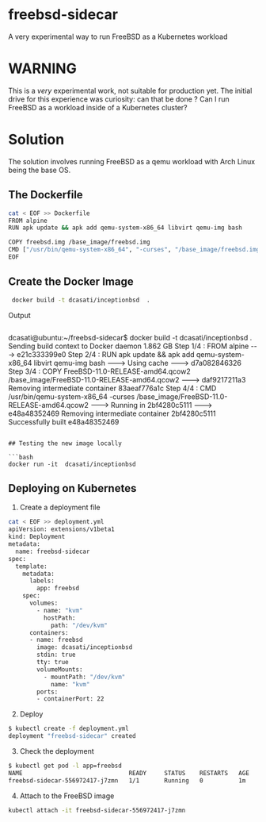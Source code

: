 

# freebsd-sidecar
A very experimental way to run FreeBSD as a Kubernetes workload 

# WARNING

This is a _very_ experimental work, not suitable for production yet. The initial drive for this experience was curiosity: can that be done ? Can I run FreeBSD as a workload inside of a Kubernetes cluster?

# Solution

The solution involves running FreeBSD as a qemu workload with Arch Linux being the base OS.

## The Dockerfile

```bash
cat < EOF >> Dockerfile
FROM alpine
RUN apk update && apk add qemu-system-x86_64 libvirt qemu-img bash

COPY freebsd.img /base_image/freebsd.img
CMD ["/usr/bin/qemu-system-x86_64", "-curses", "/base_image/freebsd.img"]
EOF
```

## Create the Docker Image

```bash
 docker build -t dcasati/inceptionbsd  .
 ```
Output
> ```bash
dcasati@ubuntu:~/freebsd-sidecar$ docker build -t dcasati/inceptionbsd  .
Sending build context to Docker daemon 1.862 GB
Step 1/4 : FROM alpine
 ---> e21c333399e0
Step 2/4 : RUN apk update && apk add qemu-system-x86_64 libvirt qemu-img bash
 ---> Using cache
 ---> d7a082846326
Step 3/4 : COPY FreeBSD-11.0-RELEASE-amd64.qcow2 /base_image/FreeBSD-11.0-RELEASE-amd64.qcow2
 ---> daf9217211a3
Removing intermediate container 83aeaf776a1c
Step 4/4 : CMD /usr/bin/qemu-system-x86_64 -curses /base_image/FreeBSD-11.0-RELEASE-amd64.qcow2
 ---> Running in 2bf4280c5111
 ---> e48a48352469
Removing intermediate container 2bf4280c5111
Successfully built e48a48352469
```

## Testing the new image locally

```bash
docker run -it  dcasati/inceptionbsd
```




## Deploying on Kubernetes

1. Create a deployment file

```bash
cat < EOF >> deployment.yml
apiVersion: extensions/v1beta1
kind: Deployment
metadata:
  name: freebsd-sidecar
spec:
  template:
    metadata:
      labels:
        app: freebsd
    spec:
      volumes:
        - name: "kvm"
          hostPath:
            path: "/dev/kvm"
      containers:
      - name: freebsd
        image: dcasati/inceptionbsd
        stdin: true
        tty: true
        volumeMounts:
          - mountPath: "/dev/kvm"
            name: "kvm"
        ports:
        - containerPort: 22
 ```
2. Deploy

```bash
$ kubectl create -f deployment.yml
deployment "freebsd-sidecar" created
```

3. Check the deployment

```bash
$ kubectl get pod -l app=freebsd
NAME                              READY     STATUS    RESTARTS   AGE
freebsd-sidecar-556972417-j7zmn   1/1       Running   0          1m
```
4. Attach to the FreeBSD image

```bash
kubectl attach -it freebsd-sidecar-556972417-j7zmn 
```
